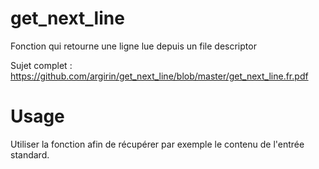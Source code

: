 # get_next_line

Fonction qui retourne une ligne lue depuis un file descriptor

Sujet complet : https://github.com/argirin/get_next_line/blob/master/get_next_line.fr.pdf

# Usage

Utiliser la fonction afin de récupérer par exemple le contenu de l'entrée standard.
